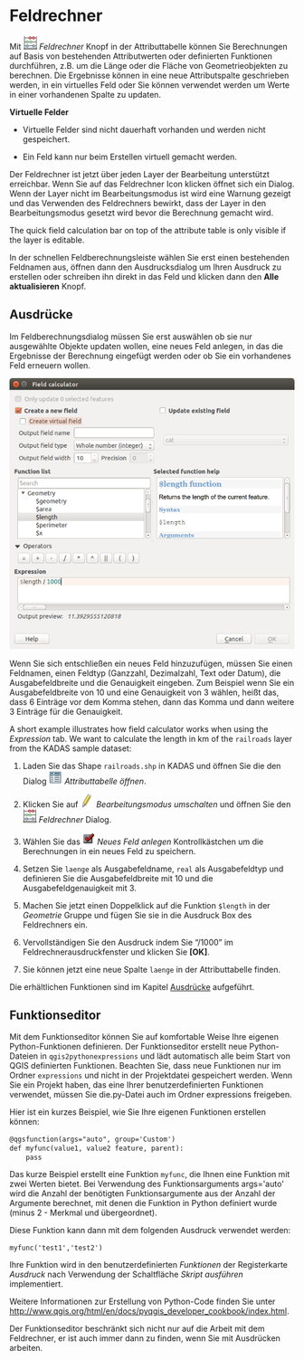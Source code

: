 # Feldrechner <a name="#field-calculator"></a>

Mit <img src="/images/mActionCalculateField.png" /> *Feldrechner* Knopf in der Attributtabelle können Sie Berechnungen auf Basis von bestehenden Attributwerten oder definierten Funktionen durchführen, z.B. um die Länge oder die Fläche von Geometrieobjekten zu berechnen. Die Ergebnisse können in eine neue Attributspalte geschrieben werden, in ein virtuelles Feld oder Sie können verwendet werden um Werte in einer vorhandenen Spalte zu updaten.

**Virtuelle Felder**

-   Virtuelle Felder sind nicht dauerhaft vorhanden und werden nicht gespeichert.

-   Ein Feld kann nur beim Erstellen virtuell gemacht werden.

Der Feldrechner ist jetzt über jeden Layer der Bearbeitung unterstützt erreichbar. Wenn Sie auf das Feldrechner Icon klicken öffnet sich ein Dialog. Wenn der Layer nicht im Bearbeitungsmodus ist wird eine Warnung gezeigt und das Verwenden des Feldrechners bewirkt, dass der Layer in den Bearbeitungsmodus gesetzt wird bevor die Berechnung gemacht wird.

The quick field calculation bar on top of the attribute table is only visible if the layer is editable.

In der schnellen Feldberechnungsleiste wählen Sie erst einen bestehenden Feldnamen aus, öffnen dann den Ausdrucksdialog um Ihren Ausdruck zu erstellen oder schreiben ihn direkt in das Feld und klicken dann den **Alle aktualisieren** Knopf.

## Ausdrücke <a name="#expression-tab"></a>

Im Feldberechnungsdialog müssen Sie erst auswählen ob sie nur ausgewählte Objekte updaten wollen, eine neues Feld anlegen, in das die Ergebnisse der Berechnung eingefügt werden oder ob Sie ein vorhandenes Feld erneuern wollen.

![](/images/fieldcalculator.png)

Wenn Sie sich entschließen ein neues Feld hinzuzufügen, müssen Sie einen Feldnamen, einen Feldtyp (Ganzzahl, Dezimalzahl, Text oder Datum), die Ausgabefeldbreite und die Genauigkeit eingeben. Zum Beispiel wenn Sie ein Ausgabefeldbreite von 10 und eine Genauigkeit von 3 wählen, heißt das, dass 6 Einträge vor dem Komma stehen, dann das Komma und dann weitere 3 Einträge für die Genauigkeit.

A short example illustrates how field calculator works when using the *Expression* tab. We want to calculate the length in km of the `railroads` layer from the KADAS sample dataset:

1.  Laden Sie das Shape `railroads.shp` in KADAS und öffnen Sie die den Dialog <img src="/images/mActionOpenTable.png" /> *Attributtabelle öffnen*.

2.  Klicken Sie auf <img src="/images/mActionToggleEditing.png" /> *Bearbeitungsmodus umschalten* und öffnen Sie den <img src="/images/mActionCalculateField.png" /> *Feldrechner* Dialog.

3.  Wählen Sie das <img src="/images/checkbox.png" /> *Neues Feld anlegen* Kontrollkästchen um die Berechnungen in ein neues Feld zu speichern.

4.  Setzen Sie `laenge` als Ausgabefeldname, `real` als Ausgabefeldtyp und definieren Sie die Ausgabefeldbreite mit 10 und die Ausgabefeldgenauigkeit mit 3.

5.  Machen Sie jetzt einen Doppelklick auf die Funktion `$length` in der *Geometrie* Gruppe und fügen Sie sie in die Ausdruck Box des Feldrechners ein.

6.  Vervollständigen Sie den Ausdruck indem Sie “/1000” im Feldrechnerausdruckfenster und klicken Sie **\[OK\]**.

7.  Sie können jetzt eine neue Spalte `laenge` in der Attributtabelle finden.

Die erhältlichen Funktionen sind im Kapitel [Ausdrücke](expression.md) aufgeführt.

## Funktionseditor <a name="#function-editor-tab"></a>

Mit dem Funktionseditor können Sie auf komfortable Weise Ihre eigenen Python-Funktionen definieren. Der Funktionseditor erstellt neue Python-Dateien in `qgis2pythonexpressions` und lädt automatisch alle beim Start von QGIS definierten Funktionen. Beachten Sie, dass neue Funktionen nur im Ordner `expressions` und nicht in der Projektdatei gespeichert werden. Wenn Sie ein Projekt haben, das eine Ihrer benutzerdefinierten Funktionen verwendet, müssen Sie die.py-Datei auch im Ordner expressions freigeben.

Hier ist ein kurzes Beispiel, wie Sie Ihre eigenen Funktionen erstellen können:

    @qgsfunction(args="auto", group='Custom')
    def myfunc(value1, value2 feature, parent):
        pass

Das kurze Beispiel erstellt eine Funktion `myfunc`, die Ihnen eine Funktion mit zwei Werten bietet. Bei Verwendung des Funktionsarguments args='auto' wird die Anzahl der benötigten Funktionsargumente aus der Anzahl der Argumente berechnet, mit denen die Funktion in Python definiert wurde (minus 2 - Merkmal und übergeordnet).

Diese Funktion kann dann mit dem folgenden Ausdruck verwendet werden:

    myfunc('test1','test2')

Ihre Funktion wird in den benutzerdefinierten *Funktionen* der Registerkarte *Ausdruck* nach Verwendung der Schaltfläche *Skript ausführen* implementiert.

Weitere Informationen zur Erstellung von Python-Code finden Sie unter <a href="http://www.qgis.org/html/en/docs/pyqgis_developer_cookbook/index.html">http://www.qgis.org/html/en/docs/pyqgis_developer_cookbook/index.html</a>.

Der Funktionseditor beschränkt sich nicht nur auf die Arbeit mit dem Feldrechner, er ist auch immer dann zu finden, wenn Sie mit Ausdrücken arbeiten.



